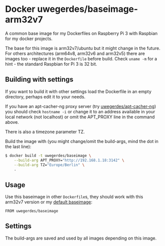 # Docker uwegerdes/baseimage-arm32v7

A common base image for my Dockerfiles on Raspberry Pi 3 with Raspbian for my docker projects.

The base for this image is arm32v7/ubuntu but it might change in the future. For others architectures (arm64v8, arm32v6 and arm32v5) there are images too - replace it in the `Dockerfile` before build. Check `uname -m` for a hint - the standard Raspbian for Pi 3 is 32 bit.

## Building with settings

If you want to build it with other settings load the Dockerfile in an empty directory, perhaps edit it to your needs.

If you have an apt-cacher-ng proxy server (try [uwegerdes/apt-cacher-ng](https://github.com/UweGerdes/docker-apt-cacher-ng)) you should check `hostname -i` or change it to an address available in your local network (not localhost) or omit the APT_PROXY line in the command above.

There is also a timezone parameter TZ.

Build the image with (you might change/omit the build-args, mind the dot in the last line):

```bash
$ docker build -t uwegerdes/baseimage \
	--build-arg APT_PROXY="http://192.168.1.18:3142" \
	--build-arg TZ="Europe/Berlin" \
	.
```

## Usage

Use this baseimage in other `Dockerfile`s, they should work with this arm32v7 version or my [default baseimage](https://github.com/UweGerdes/docker-baseimage):

```
FROM uwegerdes/baseimage
```

## Settings

The build-args are saved and used by all images depending on this image.

